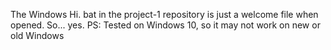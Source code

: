 The Windows Hi. bat in the project-1 repository is just a welcome file when opened. So... yes.
PS: Tested on Windows 10, so it may not work on new or old Windows
